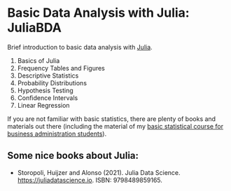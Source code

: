 # Basic Data Analysis with Julia: JuliaBDA

Brief introduction to basic data analysis with [Julia](https://julialang.org).

1. Basics of Julia
2. Frequency Tables and Figures
3. Descriptive Statistics
4. Probability Distributions
5. Hypothesis Testing
6. Confidence Intervals
7. Linear Regression


If you are not familiar with basic statistics, there are plenty of books and materials out there (including the material of my [basic statistical course for business administration students](https://ctruciosm.github.io/MAD211.html)).

## Some nice books about Julia:

- Storopoli, Huijzer and Alonso (2021). Julia Data Science. https://juliadatascience.io. ISBN: 9798489859165.



